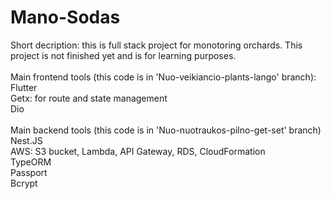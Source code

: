 # Mano-Sodas

Short decription: this is full stack project for monotoring orchards. This project is not finished yet and is for learning purposes.<br/>
<br/>
Main frontend tools (this code is in 'Nuo-veikiancio-plants-lango' branch):<br/>
Flutter<br/>
Getx: for route and state management<br/>
Dio<br/>
<br/>
Main backend tools (this code is in 'Nuo-nuotraukos-pilno-get-set' branch) <br/>
Nest.JS <br/>
AWS: S3 bucket, Lambda, API Gateway, RDS, CloudFormation <br/>
TypeORM <br/>
Passport <br/>
Bcrypt <br/>




